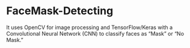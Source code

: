 # FaceMask-Detecting
 It uses OpenCV for image processing and TensorFlow/Keras with a Convolutional Neural Network (CNN) to classify faces as “Mask” or “No Mask.”
